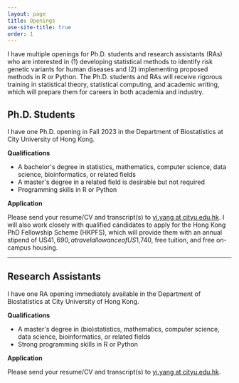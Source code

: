 ```yaml
---
layout: page
title: Openings
use-site-title: true
order: 1
---
```


I have multiple openings for Ph.D. students and research assistants (RAs) who are interested in (1) developing statistical methods to identify risk genetic variants for human diseases and (2) implementing proposed methods in R or Python. The Ph.D. students and RAs will receive rigorous training in statistical theory, statistical computing, and academic writing, which will prepare them for careers in both academia and industry.

## Ph.D. Students

I have one Ph.D. opening in Fall 2023 in the Department of Biostatistics at City University of Hong Kong. 

**Qualifications**
- A bachelor's degree in statistics, mathematics, computer science, data science, bioinformatics, or related fields
- A master's degree in a related field is desirable but not required
- Programming skills in R or Python

**Application**

Please send your resume/CV and transcript(s) to [yi.yang at cityu.edu.hk](mailto:yi.yang@cityu.edu.hk). I will also work closely with qualified candidates to apply for the Hong Kong PhD Fellowship Scheme (HKPFS), which will provide them with an annual stipend of US$41,690, a travel allowance of US$1,740, free tuition, and free on-campus housing. 

***

## Research Assistants

I have one RA opening immediately available in the Department of Biostatistics at City University of Hong Kong. 

**Qualifications**
- A master's degree in (bio)statistics, mathematics, computer science, data science, bioinformatics, or related fields
- Strong programming skills in R or Python

**Application**

Please send your resume/CV and transcript(s) to [yi.yang at cityu.edu.hk](mailto:yi.yang@cityu.edu.hk).
